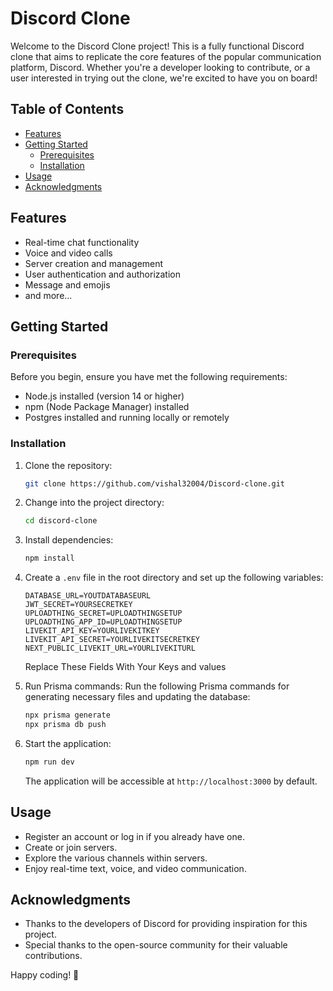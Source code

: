 # Discord Clone

Welcome to the Discord Clone project! This is a fully functional Discord clone that aims to replicate the core features of the popular communication platform, Discord. Whether you're a developer looking to contribute, or a user interested in trying out the clone, we're excited to have you on board!

## Table of Contents

- [Features](#features)
- [Getting Started](#getting-started)
  - [Prerequisites](#prerequisites)
  - [Installation](#installation)
- [Usage](#usage)
- [Acknowledgments](#acknowledgments)

## Features

- Real-time chat functionality
- Voice and video calls
- Server creation and management
- User authentication and authorization
- Message and emojis
- and more...

## Getting Started

### Prerequisites

Before you begin, ensure you have met the following requirements:

- Node.js installed (version 14 or higher)
- npm (Node Package Manager) installed
- Postgres installed and running locally or remotely

### Installation

1. Clone the repository:

   ```bash
   git clone https://github.com/vishal32004/Discord-clone.git
   ```

2. Change into the project directory:

   ```bash
   cd discord-clone
   ```

3. Install dependencies:

   ```bash
   npm install
   ```

4. Create a `.env` file in the root directory and set up the following variables:

   ```
   DATABASE_URL=YOUTDATABASEURL
   JWT_SECRET=YOURSECRETKEY
   UPLOADTHING_SECRET=UPLOADTHINGSETUP
   UPLOADTHING_APP_ID=UPLOADTHINGSETUP
   LIVEKIT_API_KEY=YOURLIVEKITKEY
   LIVEKIT_API_SECRET=YOURLIVEKITSECRETKEY
   NEXT_PUBLIC_LIVEKIT_URL=YOURLIVEKITURL
   ```

   Replace These Fields With Your Keys and values

5. Run Prisma commands:
   Run the following Prisma commands for generating necessary files and updating the database:

   ```bash
   npx prisma generate
   npx prisma db push
   ```

6. Start the application:

   ```bash
   npm run dev
   ```

   The application will be accessible at `http://localhost:3000` by default.

## Usage

- Register an account or log in if you already have one.
- Create or join servers.
- Explore the various channels within servers.
- Enjoy real-time text, voice, and video communication.

## Acknowledgments

- Thanks to the developers of Discord for providing inspiration for this project.
- Special thanks to the open-source community for their valuable contributions.

Happy coding! 🚀
